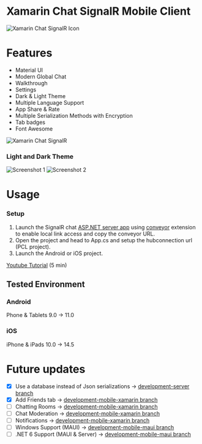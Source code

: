 # Xamarin Chat SignalR Mobile Client

![Xamarin Chat SignalR Icon](docs/icon.png)

# Features
- Material UI
- Modern Global Chat
- Walkthrough
- Settings
- Dark & Light Theme
- Multiple Language Support
- App Share & Rate
- Multiple Serialization Methods with Encryption
- Tab badges
- Font Awesome

![Xamarin Chat SignalR](docs/ios.png)

### Light and Dark Theme

![Screenshot 1](docs/Screenshot1.png)
![Screenshot 2](docs/Screenshot2.png)

# Usage

### Setup
1. Launch the SignalR chat [ASP.NET server app](https://github.com/jihadkhawaja/chat-signalr/tree/server) using [conveyor](https://conveyor.cloud?utm_source=conveyor&utm_medium=linkshare&utm_campaign=conveyor) extension to enable local link access and copy the conveyor URL.
2. Open the project and head to App.cs and setup the hubconnection url (PCL project).
3. Launch the Android or iOS project.

[Youtube Tutorial](https://youtu.be/XJHMjS201nw) (5 min)

## Tested Environment

### Android
Phone & Tablets
9.0 -> 11.0
### iOS
iPhone & iPads
10.0 -> 14.5

# Future updates
- [x] Use a database instead of Json serializations -> [development-server branch](https://github.com/jihadkhawaja/xamarin-chat-signalr/tree/development-server)
- [x] Add Friends tab -> [development-mobile-xamarin branch](https://github.com/jihadkhawaja/xamarin-chat-signalr/tree/development-mobile-xamarin)
- [ ] Chatting Rooms -> [development-mobile-xamarin branch](https://github.com/jihadkhawaja/xamarin-chat-signalr/tree/development-mobile-xamarin)
- [ ] Chat Moderation -> [development-mobile-xamarin branch](https://github.com/jihadkhawaja/xamarin-chat-signalr/tree/development-mobile-xamarin)
- [ ] Notifications -> [development-mobile-xamarin branch](https://github.com/jihadkhawaja/xamarin-chat-signalr/tree/development-mobile-xamarin)
- [ ] Windows Support (MAUI) -> [development-mobile-maui branch](https://github.com/jihadkhawaja/xamarin-chat-signalr/tree/development-mobile-maui)
- [ ] .NET 6 Support (MAUI & Server) -> [development-mobile-maui branch](https://github.com/jihadkhawaja/xamarin-chat-signalr/tree/development-mobile-maui)
